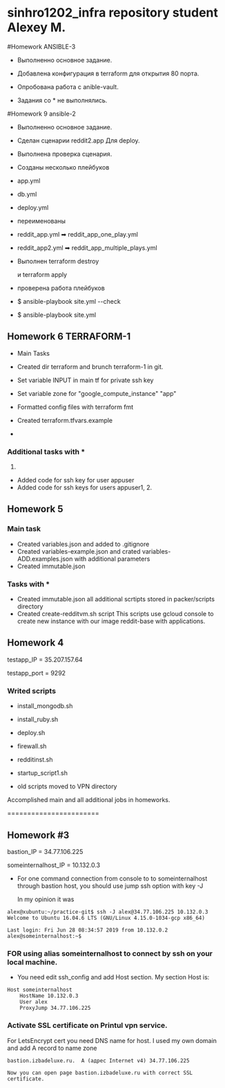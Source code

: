 # sinhro1202_infra repository student Alexey M.
#Homework ANSIBLE-3

- Выполненно основное задание.

- Добавлена конфигурация в terraform для открытия 80 порта.
- Опробована работа с anible-vault.

- Задания со * не выполнялись.



#Homework 9 ansible-2

- Выполненно основное задание.

- Сделан сценарии reddit2.app Для deploy.
- Выполнена проверка сценария.
- Созданы несколько плейбуков
- app.yml
- db.yml
- deploy.yml

- переименованы
- reddit_app.yml ➡ reddit_app_one_play.yml
- reddit_app2.yml ➡ reddit_app_multiple_plays.yml

- Выполнен terraform destroy

  и terraform apply

- проверена работа плейбуков

- $ ansible-playbook site.yml --check
- $ ansible-playbook site.yml


## Homework 6 TERRAFORM-1

- Main Tasks

- Created dir terraform and brunch terraform-1 in git.
- Set variable INPUT in main tf for private ssh key
- Set variable zone for "google_compute_instance" "app"
- Formatted config files with terraform fmt
- Created terraform.tfvars.example
-

### Additional tasks with *

1.
- Added code for ssh key for user appuser
- Added code for ssh keys for users appuser1, 2.

## Homework 5

### Main task
- Created variables.json and added to .gitignore
- Created variables-example.json and crated variables-ADD.examples.json with additional parameters
- Created immutable.json

### Tasks with *

- Created immutable.json all additional scrtipts stored in packer/scripts directory
- Created create-redditvm.sh script
This scripts use gcloud console to create new instance with our image reddit-base with applications.


## Homework 4

testapp_IP = 35.207.157.64

testapp_port = 9292

### Writed scripts


- install_mongodb.sh

- install_ruby.sh

- deploy.sh

- firewall.sh

- redditinst.sh

- startup_script1.sh

- old scripts moved to VPN directory

Accomplished main and all additional jobs in homeworks.


=======================


## Homework #3

bastion_IP = 34.77.106.225

someinternalhost_IP = 10.132.0.3

- For one command connection from console to to someinternalhost through bastion host, you should use jump ssh option with key -J

    In my opinion it was

~~~
alex@xubuntu:~/practice-git$ ssh -J alex@34.77.106.225 10.132.0.3
Welcome to Ubuntu 16.04.6 LTS (GNU/Linux 4.15.0-1034-gcp x86_64)

Last login: Fri Jun 28 08:34:57 2019 from 10.132.0.2
alex@someinternalhost:~$
~~~

### FOR using alias someinternalhost to connect by ssh on your local machine.

- You need edit ssh_config and add Host section. My section Host is:

~~~
Host someinternalhost
    HostName 10.132.0.3
    User alex
    ProxyJump 34.77.106.225
~~~


### Activate SSL certificate on Printul vpn service.

For LetsEncrypt cert you need DNS name for host. I used my own domain and add A record to name zone

~~~
bastion.izbadeluxe.ru.  A (адрес Internet v4) 34.77.106.225

Now you can open page bastion.izbadeluxe.ru with correct SSL certificate.
~~~

